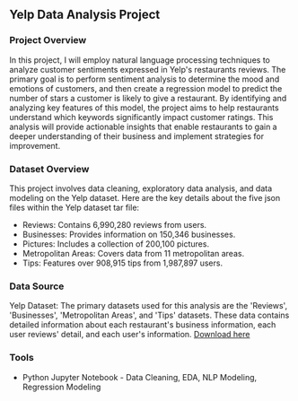 ## Yelp Data Analysis Project

### Project Overview
In this project, I will employ natural language processing techniques to analyze customer sentiments expressed in Yelp's restaurants reviews. The primary goal is to perform sentiment analysis to determine the mood and emotions of customers, and then create a regression model to predict the number of stars a customer is likely to give a restaurant. By identifying and analyzing key features of this model, the project aims to help restaurants understand which keywords significantly impact customer ratings. This analysis will provide actionable insights that enable restaurants to gain a deeper understanding of their business and implement strategies for improvement.

### Dataset Overview
This project involves data cleaning, exploratory data analysis, and data modeling on the Yelp dataset. Here are the key details about the five json files within the Yelp dataset tar file:

- Reviews: Contains 6,990,280 reviews from users.
- Businesses: Provides information on 150,346 businesses.
- Pictures: Includes a collection of 200,100 pictures.
- Metropolitan Areas: Covers data from 11 metropolitan areas.
- Tips: Features over 908,915 tips from 1,987,897 users.

### Data Source
Yelp Dataset: The primary datasets used for this analysis are the 'Reviews', 'Businesses', 'Metropolitan Areas', and 'Tips' datasets. These data contains detailed information about each restaurant's business information, each user reviews' detail, and each user's information. 
[Download here](https://www.yelp.com/dataset)

### Tools
- Python Jupyter Notebook - Data Cleaning, EDA, NLP Modeling, Regression Modeling
